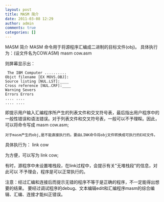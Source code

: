 ```yaml
---
layout: post
title: MASM 简介
date: 2011-03-08 12:29
author: admin
comments: true
categories: []
---
```

MASM 简介
    MASM 命令用于将源程序汇编成二进制的目标文件(obj)。
具体执行为：(设文件名为COW.ASM)
    masm cow.asm

则屏幕显示出：

     The IBM Computer ..........
    Objct filename [EX MOVS.OBJ]:
    Source listing [NUL.LST]:____
    Cross reference [NUL.CRF]:____
    Warning Severs
    Errors Errors
    .... ....
    .... ....

  即提示用户输入汇编程序所产生的列表文件和交叉符号表，最后指出用户程序中的
一般性错误和语法错误。对于列表文件和交叉符号表，一般可以不予理睬。因此，
可以将命令写成
    masm cow.asm;

    对于masm产生的obj,是不能直接执行的。要由LINK命令将obj文件转换成可执行的EXE文件。 
具体执行为：
    link cow

为方便，可以写为
    link cow;

  有时，源程序中未设置堆栈段，在link过程中，会提示有关"无堆栈段"的信息，对此可以
不予理会，程序是可以正常执行的。


  注意：经过汇编和连接后而提示无错的程序不等于是正确的程序，不一定能得出想要的结果。
要经过调试程序的debug、文本编辑edit和汇编程序masm的综合编辑、汇编、连接才能纠正错误。


